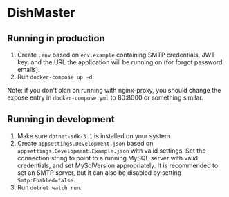 # DishMaster
## Running in production
1. Create `.env` based on `env.example` containing SMTP credentials, JWT key, and the URL the application will be running on (for forgot password emails).
2. Run `docker-compose up -d`.

Note: if you don't plan on running with nginx-proxy, you should change the expose entry in `docker-compose.yml` to 80:8000 or something similar.

## Running in development
1. Make sure `dotnet-sdk-3.1` is installed on your system.
2. Create `appsettings.Development.json` based on `appsettings.Development.Example.json` with valid settings. Set the connection string to point to a running MySQL server with valid credentials, and set MySqlVersion appropriately. It is recommended to set an SMTP server, but it can also be disabled by setting `Smtp:Enabled=false`.
3. Run `dotnet watch run`.

